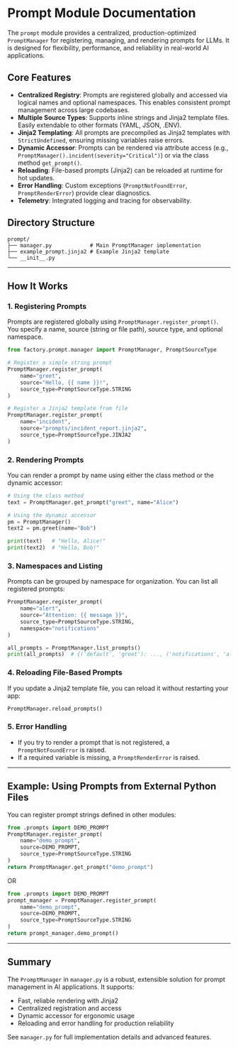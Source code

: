 # Prompt Module Documentation

The `prompt` module provides a centralized, production-optimized `PromptManager` for registering, managing, and rendering prompts for LLMs. It is designed for flexibility, performance, and reliability in real-world AI applications.

## Core Features

- **Centralized Registry**: Prompts are registered globally and accessed via logical names and optional namespaces. This enables consistent prompt management across large codebases.
- **Multiple Source Types**: Supports inline strings and Jinja2 template files. Easily extendable to other formats (YAML, JSON, .ENV).
- **Jinja2 Templating**: All prompts are precompiled as Jinja2 templates with `StrictUndefined`, ensuring missing variables raise errors.
- **Dynamic Accessor**: Prompts can be rendered via attribute access (e.g., `PromptManager().incident(severity="Critical")`) or via the class method `get_prompt()`.
- **Reloading**: File-based prompts (Jinja2) can be reloaded at runtime for hot updates.
- **Error Handling**: Custom exceptions (`PromptNotFoundError`, `PromptRenderError`) provide clear diagnostics.
- **Telemetry**: Integrated logging and tracing for observability.

## Directory Structure

```
prompt/
├── manager.py            # Main PromptManager implementation
├── example_prompt.jinja2 # Example Jinja2 template
└── __init__.py
```

---

## How It Works

### 1. Registering Prompts

Prompts are registered globally using `PromptManager.register_prompt()`. You specify a name, source (string or file path), source type, and optional namespace.

```python
from factory.prompt.manager import PromptManager, PromptSourceType

# Register a simple string prompt
PromptManager.register_prompt(
    name="greet",
    source="Hello, {{ name }}!",
    source_type=PromptSourceType.STRING
)

# Register a Jinja2 template from file
PromptManager.register_prompt(
    name="incident",
    source="prompts/incident_report.jinja2",
    source_type=PromptSourceType.JINJA2
)
```

### 2. Rendering Prompts

You can render a prompt by name using either the class method or the dynamic accessor:

```python
# Using the class method
text = PromptManager.get_prompt("greet", name="Alice")

# Using the dynamic accessor
pm = PromptManager()
text2 = pm.greet(name="Bob")

print(text)   # "Hello, Alice!"
print(text2)  # "Hello, Bob!"
```

### 3. Namespaces and Listing

Prompts can be grouped by namespace for organization. You can list all registered prompts:

```python
PromptManager.register_prompt(
    name="alert",
    source="Attention: {{ message }}",
    source_type=PromptSourceType.STRING,
    namespace="notifications"
)

all_prompts = PromptManager.list_prompts()
print(all_prompts)  # {('default', 'greet'): ..., ('notifications', 'alert'): ...}
```

### 4. Reloading File-Based Prompts

If you update a Jinja2 template file, you can reload it without restarting your app:

```python
PromptManager.reload_prompts()
```

### 5. Error Handling

- If you try to render a prompt that is not registered, a `PromptNotFoundError` is raised.
- If a required variable is missing, a `PromptRenderError` is raised.

---

## Example: Using Prompts from External Python Files

You can register prompt strings defined in other modules:

```python
from .prompts import DEMO_PROMPT
PromptManager.register_prompt(
    name="demo_prompt",
    source=DEMO_PROMPT,
    source_type=PromptSourceType.STRING
)
return PromptManager.get_prompt("demo_prompt")
```

OR

```python
from .prompts import DEMO_PROMPT
prompt_manager = PromptManager.register_prompt(
    name="demo_prompt",
    source=DEMO_PROMPT,
    source_type=PromptSourceType.STRING
)
return prompt_manager.demo_prompt()
```

---

## Summary

The `PromptManager` in `manager.py` is a robust, extensible solution for prompt management in AI applications. It supports:
- Fast, reliable rendering with Jinja2
- Centralized registration and access
- Dynamic accessor for ergonomic usage
- Reloading and error handling for production reliability

See `manager.py` for full implementation details and advanced features.
